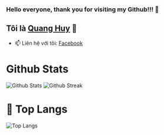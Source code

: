 ### Hello everyone, thank you for visiting my Github!!! 👋

## Tôi là [Quang Huy](https://www.facebook.com/htoolpro) 👋


- 📫 Liên hệ với tôi: [Facebook](https://www.facebook.com/htoolpro)


# Github Stats

<img src="https://github-readme-stats.vercel.app/api?username=u400822&include_all_commits=true&count_private=true&show_icons=true&custom_title=Quang+Huy&line_height=20&title_color=7A7ADB&icon_color=2234AE&text_color=D3D3D3&bg_color=0,000000,130F40" alt = "Github Stats" >
<img src="http://github-readme-streak-stats.herokuapp.com/?user=u400822&theme=neon-palenight" alt = "Github Streak" >

# 📖 Top Langs

![Top Langs](https://github-readme-stats.vercel.app/api/top-langs/?username=u400822&text_color=daf7dc&bg_color=151515)
